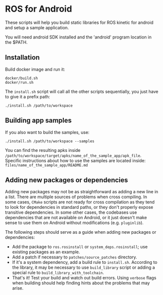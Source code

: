 # ROS for Android

These scripts will help you build static libraries
for ROS kinetic for android and setup a sample application.

You will need android SDK installed and the 'android' program
location in the $PATH.

## Installation

Build docker image and run it:
    
    docker/build.sh
    docker/run.sh

The `install.sh` script will call all the other scripts
sequentially, you just have to give it a prefix path:

    ./install.sh /path/to/workspace

## Building app samples

If you also want to build the samples, use:

    ./install.sh /path/to/workspace --samples

You can find the resulting apks inside `/path/to/workspace/target/apks/name_of_the_sample_app/apk_file`.
Specific instructions about how to use the samples are located inside: `files/name_of_the_sample_app/README.md`

## Adding new packages or dependencies

Adding new packages may not be as straightforward as adding a new line in a list.
There are multiple sources of problems when cross compiling. In some cases, `CMake` scripts are not ready for
cross compilation as they tend to look for dependencies in standard paths, or they don't properly expose transitive dependencies. 
In some other cases, the codebases use dependencies that are not available on Android, or it just doesn't make sense to use them
on Android without modifications (e.g. `pluginlib`).

The following steps should serve as a guide when adding new packages or dependencies:

- Add the package to `ros.rosinstall` or `system_deps.rosinstall`; use existing packages as an example.
- Add a patch if necessary to `patches/source_patches` directory.
- If it's a system dependency, add a build rule to `install.sh`. According to the library, it may be necessary to use `build_library` script or adding a special rule to `build_library_with_toolchain`.
- That's it! Test your build and watch out build errors. Using `verbose` flags when building should help finding hints about the problems that may arise.
